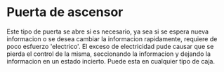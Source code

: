 # Puerta de ascensor 
Este tipo de puerta se abre si es necesario, ya sea si se espera nueva informacion o se desea cambiar la informacion rapidamente, requiere de poco esfuerzo 'electrico'. El exceso  de electricidad pude causar que se pierda el control de la misma, seccionando la informacion y dejando la informacion en un estado incierto. Puede esta en cualquier tipo de caja.
